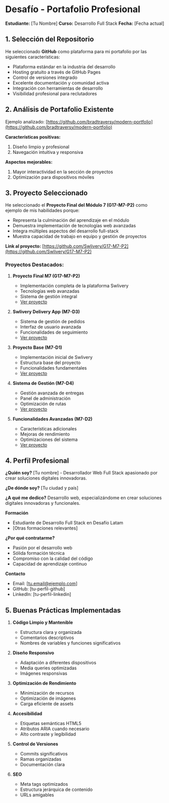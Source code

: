 # Desafío - Portafolio Profesional
**Estudiante:** [Tu Nombre]
**Curso:** Desarrollo Full Stack
**Fecha:** [Fecha actual]

## 1. Selección del Repositorio

He seleccionado **GitHub** como plataforma para mi portafolio por las siguientes características:

- Plataforma estándar en la industria del desarrollo
- Hosting gratuito a través de GitHub Pages
- Control de versiones integrado
- Excelente documentación y comunidad activa
- Integración con herramientas de desarrollo
- Visibilidad profesional para reclutadores

## 2. Análisis de Portafolio Existente

Ejemplo analizado: [https://github.com/bradtraversy/modern-portfolio](https://github.com/bradtraversy/modern-portfolio)

**Características positivas:**
1. Diseño limpio y profesional
2. Navegación intuitiva y responsiva

**Aspectos mejorables:**
1. Mayor interactividad en la sección de proyectos
2. Optimización para dispositivos móviles

## 3. Proyecto Seleccionado

He seleccionado el **Proyecto Final del Módulo 7 (G17-M7-P2)** como ejemplo de mis habilidades porque:
- Representa la culminación del aprendizaje en el módulo
- Demuestra implementación de tecnologías web avanzadas
- Integra múltiples aspectos del desarrollo full-stack
- Muestra capacidad de trabajo en equipo y gestión de proyectos

**Link al proyecto:** [https://github.com/Swlivery/G17-M7-P2](https://github.com/Swlivery/G17-M7-P2)

### Proyectos Destacados:

1. **Proyecto Final M7 (G17-M7-P2)**
   - Implementación completa de la plataforma Swlivery
   - Tecnologías web avanzadas
   - Sistema de gestión integral
   - [Ver proyecto](https://github.com/Swlivery/G17-M7-P2)

2. **Swlivery Delivery App (M7-D3)**
   - Sistema de gestión de pedidos
   - Interfaz de usuario avanzada
   - Funcionalidades de seguimiento
   - [Ver proyecto](https://github.com/Swlivery/Swlivery-G17---M7-D3)

3. **Proyecto Base (M7-D1)**
   - Implementación inicial de Swlivery
   - Estructura base del proyecto
   - Funcionalidades fundamentales
   - [Ver proyecto](https://github.com/Swlivery/G17---M7-D1)

4. **Sistema de Gestión (M7-D4)**
   - Gestión avanzada de entregas
   - Panel de administración
   - Optimización de rutas
   - [Ver proyecto](https://github.com/Swlivery/G17-M7-D4)

5. **Funcionalidades Avanzadas (M7-D2)**
   - Características adicionales
   - Mejoras de rendimiento
   - Optimizaciones del sistema
   - [Ver proyecto](https://github.com/Swlivery/G17---M7-D2)

## 4. Perfil Profesional

**¿Quién soy?**
[Tu nombre] - Desarrollador Web Full Stack apasionado por crear soluciones digitales innovadoras.

**¿De dónde soy?**
[Tu ciudad y país]

**¿A qué me dedico?**
Desarrollo web, especializándome en crear soluciones digitales innovadoras y funcionales.

**Formación**
- Estudiante de Desarrollo Full Stack en Desafío Latam
- [Otras formaciones relevantes]

**¿Por qué contratarme?**
- Pasión por el desarrollo web
- Sólida formación técnica
- Compromiso con la calidad del código
- Capacidad de aprendizaje continuo

**Contacto**
- Email: [tu.email@ejemplo.com]
- GitHub: [tu-perfil-github]
- LinkedIn: [tu-perfil-linkedin]

## 5. Buenas Prácticas Implementadas

1. **Código Limpio y Mantenible**
   - Estructura clara y organizada
   - Comentarios descriptivos
   - Nombres de variables y funciones significativos

2. **Diseño Responsivo**
   - Adaptación a diferentes dispositivos
   - Media queries optimizadas
   - Imágenes responsivas

3. **Optimización de Rendimiento**
   - Minimización de recursos
   - Optimización de imágenes
   - Carga eficiente de assets

4. **Accesibilidad**
   - Etiquetas semánticas HTML5
   - Atributos ARIA cuando necesario
   - Alto contraste y legibilidad

5. **Control de Versiones**
   - Commits significativos
   - Ramas organizadas
   - Documentación clara

6. **SEO**
   - Meta tags optimizados
   - Estructura jerárquica de contenido
   - URLs amigables
